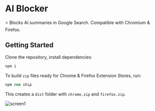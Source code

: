 # AI Blocker

⭐ Blocks AI summaries in Google Search. Compatible with Chromium & Firefox.

## Getting Started

Clone the repository, install dependencies:
```ps
npm i
```

To build `zip` files ready for Chrome & Firefox Extension Stores, run:
```ps
npm run ship
```

This creates a `dist` folder with `chrome.zip` and `firefox.zip`.

![screen1](https://github.com/user-attachments/assets/d2e8edb6-9b45-4593-999e-445295c4e9c6)

